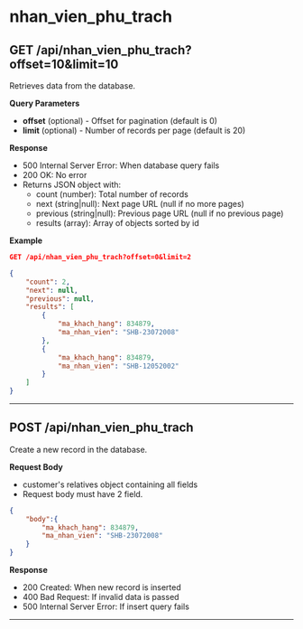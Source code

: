 # nhan_vien_phu_trach
## GET /api/nhan_vien_phu_trach?offset=10&limit=10

Retrieves data from the database.

**Query Parameters**

- **offset** (optional) - Offset for pagination (default is 0)
- **limit** (optional) - Number of records per page (default is 20)

**Response**

- 500 Internal Server Error: When database query fails
- 200 OK: No error
- Returns JSON object with:
  - count (number): Total number of records
  - next (string|null): Next page URL (null if no more pages)
  - previous (string|null): Previous page URL (null if no previous page)
  - results (array): Array of objects sorted by id

**Example**

```json
GET /api/nhan_vien_phu_trach?offset=0&limit=2

{
    "count": 2,
    "next": null,
    "previous": null,
    "results": [
        {
            "ma_khach_hang": 834879,
            "ma_nhan_vien": "SHB-23072008"
        },
        {
            "ma_khach_hang": 834879,
            "ma_nhan_vien": "SHB-12052002"
        }
    ]
}
```

---
## POST /api/nhan_vien_phu_trach

Create a new record in the database.

**Request Body**
- customer's relatives object containing all fields
- Request body must have 2 field. 

```json
{
    "body":{
        "ma_khach_hang": 834879,
        "ma_nhan_vien": "SHB-23072008"
    }
}
```

**Response**
- 200 Created: When new record is inserted
- 400 Bad Request: If invalid data is passed
- 500 Internal Server Error: If insert query fails
---